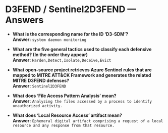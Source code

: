# D3FEND / Sentinel2D3FEND — Answers

- **What is the corresponding name for the ID ‘D3-SDM’?**  
  **Answer:** `system daemon monitoring`

- **What are the five general tactics used to classify each defensive method? (In the order they appear)**  
  **Answer:** `Harden,Detect,Isolate,Deceive,Evict`

- **What open-source project retrieves Azure Sentinel rules that are mapped to MITRE ATT&CK Framework and generates the related MITRE D3FEND defenses?**  
  **Answer:** `Sentinel2D3FEND`

- **What does ‘File Access Pattern Analysis’ mean?**  
  **Answer:** `Analyzing the files accessed by a process to identify unauthorized activity.`

- **What does ‘Local Resource Access’ artifact mean?**  
  **Answer:** `Ephemeral digital artifact comprising a request of a local resource and any response from that resource.`
